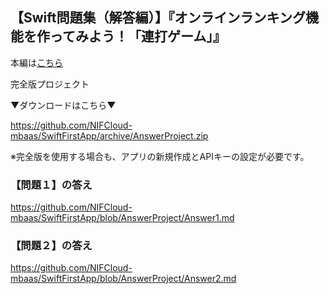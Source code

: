 ## 【Swift問題集（解答編）】『オンラインランキング機能を作ってみよう！「連打ゲーム」』

本編は[こちら](https://github.com/NIFCloud-mbaas/SwiftFirstApp)

完全版プロジェクト

▼ダウンロードはこちら▼

https://github.com/NIFCloud-mbaas/SwiftFirstApp/archive/AnswerProject.zip

※完全版を使用する場合も、アプリの新規作成とAPIキーの設定が必要です。


### 【問題１】の答え

https://github.com/NIFCloud-mbaas/SwiftFirstApp/blob/AnswerProject/Answer1.md

### 【問題２】の答え

https://github.com/NIFCloud-mbaas/SwiftFirstApp/blob/AnswerProject/Answer2.md